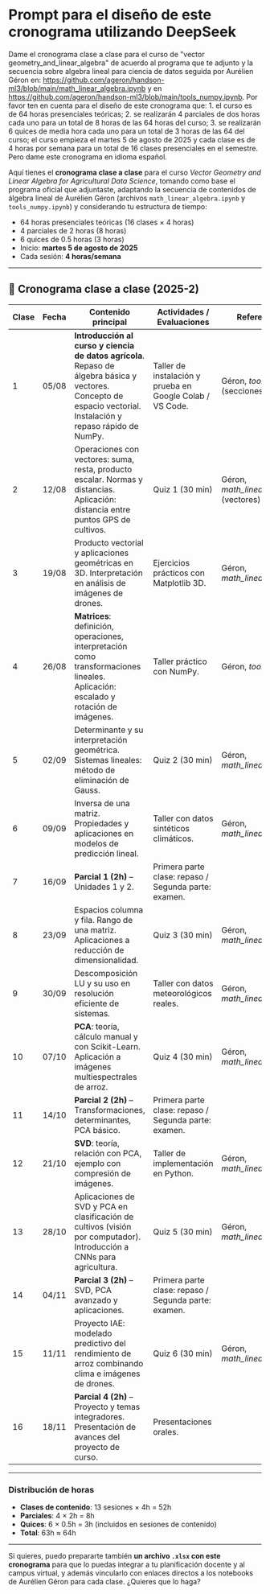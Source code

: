 # Prompt para el diseño de este cronograma  utilizando DeepSeek  

Dame el cronograma clase a clase para el curso de "vector geometry_and_linear_algebra" de acuerdo al programa que te adjunto y la secuencia sobre algebra lineal para ciencia de datos seguida por Aurélien Géron en: https://github.com/ageron/handson-ml3/blob/main/math_linear_algebra.ipynb y en https://github.com/ageron/handson-ml3/blob/main/tools_numpy.ipynb. Por favor ten en cuenta para el diseño de este cronograma que: 1. el curso es de 64 horas presenciales teóricas; 2. se realizarán 4 parciales de dos horas cada uno para un total de 8 horas de las 64 horas del curso; 3. se realizarán 6 quices de media hora cada uno para un total de 3 horas de las 64 del curso; el curso empieza el martes 5 de agosto de 2025 y cada clase es de 4 horas por semana para un total de 16 clases presenciales en el semestre. Pero dame este cronograma en idioma español.    



Aquí tienes el **cronograma clase a clase** para el curso *Vector Geometry and Linear Algebra for Agricultural Data Science*, tomando como base el programa oficial que adjuntaste, adaptando la secuencia de contenidos de álgebra lineal de Aurélien Géron (archivos `math_linear_algebra.ipynb` y `tools_numpy.ipynb`) y considerando tu estructura de tiempo:

* 64 horas presenciales teóricas (16 clases × 4 horas)
* 4 parciales de 2 horas (8 horas)
* 6 quices de 0.5 horas (3 horas)
* Inicio: **martes 5 de agosto de 2025**
* Cada sesión: **4 horas/semana**

---

## 📅 Cronograma clase a clase (2025-2)

| Clase | Fecha | Contenido principal                                                                                                                                              | Actividades / Evaluaciones                                | Referencias                               |
| ----- | ----- | ---------------------------------------------------------------------------------------------------------------------------------------------------------------- | --------------------------------------------------------- | ----------------------------------------- |
| 1     | 05/08 | **Introducción al curso y ciencia de datos agrícola**. Repaso de álgebra básica y vectores. Concepto de espacio vectorial. Instalación y repaso rápido de NumPy. | Taller de instalación y prueba en Google Colab / VS Code. | Géron, *tools\_numpy* (secciones intro)   |
| 2     | 12/08 | Operaciones con vectores: suma, resta, producto escalar. Normas y distancias. Aplicación: distancia entre puntos GPS de cultivos.                                | Quiz 1 (30 min)                                           | Géron, *math\_linear\_algebra* (vectores) |
| 3     | 19/08 | Producto vectorial y aplicaciones geométricas en 3D. Interpretación en análisis de imágenes de drones.                                                           | Ejercicios prácticos con Matplotlib 3D.                   | Géron, *math\_linear\_algebra*            |
| 4     | 26/08 | **Matrices**: definición, operaciones, interpretación como transformaciones lineales. Aplicación: escalado y rotación de imágenes.                               | Taller práctico con NumPy.                                | Géron, *tools\_numpy*                     |
| 5     | 02/09 | Determinante y su interpretación geométrica. Sistemas lineales: método de eliminación de Gauss.                                                                  | Quiz 2 (30 min)                                           | Géron, *math\_linear\_algebra*            |
| 6     | 09/09 | Inversa de una matriz. Propiedades y aplicaciones en modelos de predicción lineal.                                                                               | Taller con datos sintéticos climáticos.                   | Géron, *math\_linear\_algebra*            |
| 7     | 16/09 | **Parcial 1 (2h)** – Unidades 1 y 2.                                                                                                                             | Primera parte clase: repaso / Segunda parte: examen.      |                                           |
| 8     | 23/09 | Espacios columna y fila. Rango de una matriz. Aplicaciones a reducción de dimensionalidad.                                                                       | Quiz 3 (30 min)                                           | Géron, *math\_linear\_algebra*            |
| 9     | 30/09 | Descomposición LU y su uso en resolución eficiente de sistemas.                                                                                                  | Taller con datos meteorológicos reales.                   | Géron, *math\_linear\_algebra*            |
| 10    | 07/10 | **PCA**: teoría, cálculo manual y con Scikit-Learn. Aplicación a imágenes multiespectrales de arroz.                                                             | Quiz 4 (30 min)                                           | Géron, *math\_linear\_algebra*            |
| 11    | 14/10 | **Parcial 2 (2h)** – Transformaciones, determinantes, PCA básico.                                                                                                | Primera parte clase: repaso / Segunda parte: examen.      |                                           |
| 12    | 21/10 | **SVD**: teoría, relación con PCA, ejemplo con compresión de imágenes.                                                                                           | Taller de implementación en Python.                       | Géron, *math\_linear\_algebra*            |
| 13    | 28/10 | Aplicaciones de SVD y PCA en clasificación de cultivos (visión por computador). Introducción a CNNs para agricultura.                                            | Quiz 5 (30 min)                                           | Géron, *math\_linear\_algebra*            |
| 14    | 04/11 | **Parcial 3 (2h)** – SVD, PCA avanzado y aplicaciones.                                                                                                           | Primera parte clase: repaso / Segunda parte: examen.      |                                           |
| 15    | 11/11 | Proyecto IAE: modelado predictivo del rendimiento de arroz combinando clima e imágenes de drones.                                                                | Quiz 6 (30 min)                                           | Géron, *math\_linear\_algebra*            |
| 16    | 18/11 | **Parcial 4 (2h)** – Proyecto y temas integradores. Presentación de avances del proyecto de curso.                                                               | Presentaciones orales.                                    |                                           |

---

### Distribución de horas

* **Clases de contenido**: 13 sesiones × 4h = 52h
* **Parciales**: 4 × 2h = 8h
* **Quices**: 6 × 0.5h = 3h (incluidos en sesiones de contenido)
* **Total**: 63h ≈ 64h

---

Si quieres, puedo prepararte también **un archivo `.xlsx` con este cronograma** para que lo puedas integrar a tu planificación docente y al campus virtual, y además vincularlo con enlaces directos a los notebooks de Aurélien Géron para cada clase.
¿Quieres que lo haga?
